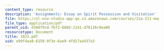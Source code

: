 ```yaml
---
content_type: resource
description: 'Assignments: Essay on Spirit Possession and Visitation'
file: https://ol-ocw-studio-app-qa.s3.amazonaws.com/courses/21a-211-magic-witchcraft-and-the-spirit-world-fall-2003/e99f4aa861509f3e6ae94fd17ad437a3_1021.pdf
file_type: application/pdf
parent_uid: d308f9cd-fbf2-688d-2141-d76136c9ea86
resourcetype: Document
title: 1021.pdf
uid: e99f4aa8-6150-9f3e-6ae9-4fd17ad437a3
---
```

